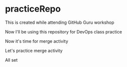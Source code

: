 # practiceRepo
This is created while attending GitHub Guru workshop

Now I'll be using this repository for DevOps class practice

Now it's time for merge activity

Let's practice merge activity

All set